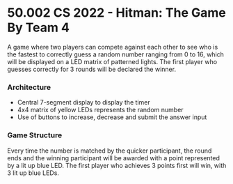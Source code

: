 # 50.002 CS 2022 - Hitman: The Game By Team 4

A game where two players can compete against each other to see who is the fastest to correctly guess a random number ranging from 0 to 16, which will be displayed on a LED matrix of patterned lights. The first player who guesses correctly for 3 rounds will be declared the winner. 

### Architecture

- Central 7-segment display to display the timer
- 4x4 matrix of yellow LEDs represents the random number
- Use of buttons to increase, decrease and submit the answer input

### Game Structure

Every time the number is matched by the quicker participant, the round ends and the winning participant will be awarded with a point represented by a lit up blue LED. The first player who achieves 3 points first will win, with 3 lit up blue LEDs.

